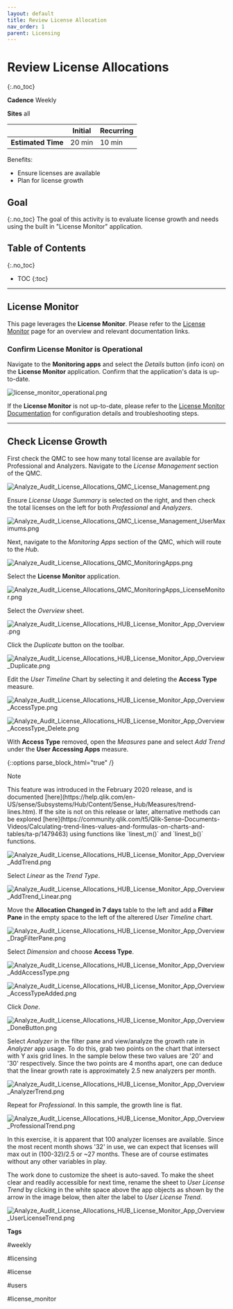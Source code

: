 ```yaml
---
layout: default
title: Review License Allocation
nav_order: 1
parent: Licensing
---
```


# Review License Allocations
{:.no_toc}

**Cadence** <span class="label cadence">Weekly</span>

**Sites** <span class="label all">all</span>

|                                  		                  | Initial | Recurring |
|---------------------------------------------------------|---------|-----------|
| <i class="far fa-clock fa-sm"></i> **Estimated Time**   | 20 min | 10 min    |

Benefits:

  - Ensure licenses are available
  - Plan for license growth

## Goal
{:.no_toc}
The goal of this activity is to evaluate license growth and needs using the built in "License Monitor" application. 

## Table of Contents
{:.no_toc}

* TOC
{:toc}

-------------------------

## License Monitor

This page leverages the **License Monitor**. Please refer to the [License Monitor](../tooling/license_monitor.md) page for an overview and relevant documentation links.

### Confirm License Monitor is Operational

Navigate to the **Monitoring apps** and select the _Details_ button (info icon) on the **License Monitor** application. Confirm that the application's data is up-to-date.

![license_monitor_operational.png](images/license_monitor_operational.png)

If the **License Monitor** is not up-to-date, please refer to the [License Monitor Documentation](../tooling/license_monitor.md#documentation) for configuration details and troubleshooting steps.

-------------------------

## Check License Growth

First check the QMC to see how many total license are available for Professional and Analyzers. Navigate to the _License Management_ section of the QMC. 

![Analyze_Audit_License_Allocations_QMC_License_Management.png](images/Analyze_Audit_License_Allocations_QMC_License_Management.png)

Ensure _License Usage Summary_ is selected on the right, and then check the total licenses on the left for both _Professional_ and _Analyzers_.

![Analyze_Audit_License_Allocations_QMC_License_Management_UserMaximums.png](images/Analyze_Audit_License_Allocations_QMC_License_Management_UserMaximums.png)

Next, navigate to the _Monitoring Apps_ section of the QMC, which will route to the _Hub_.

![Analyze_Audit_License_Allocations_QMC_MonitoringApps.png](images/Analyze_Audit_License_Allocations_QMC_MonitoringApps.png)

Select the **License Monitor** application.

![Analyze_Audit_License_Allocations_QMC_MonitoringApps_LicenseMonitor.png](images/Analyze_Audit_License_Allocations_QMC_MonitoringApps_LicenseMonitor.png)

Select the _Overview_ sheet.

![Analyze_Audit_License_Allocations_HUB_License_Monitor_App_Overview.png](images/Analyze_Audit_License_Allocations_HUB_License_Monitor_App_Overview.png)

Click the _Duplicate_ button on the toolbar.

![Analyze_Audit_License_Allocations_HUB_License_Monitor_App_Overview_Duplicate.png](images/Analyze_Audit_License_Allocations_HUB_License_Monitor_App_Overview_Duplicate.png)

Edit the _User Timeline_ Chart by selecting it and deleting the **Access Type** measure.

![Analyze_Audit_License_Allocations_HUB_License_Monitor_App_Overview_AccessType.png](images/Analyze_Audit_License_Allocations_HUB_License_Monitor_App_Overview_AccessType.png)

![Analyze_Audit_License_Allocations_HUB_License_Monitor_App_Overview_AccessType_Delete.png](images/Analyze_Audit_License_Allocations_HUB_License_Monitor_App_Overview_AccessType_Delete.png)

With **Access Type** removed, open the _Measures_ pane and select _Add Trend_ under the **User Accessing Apps** measure. 

{::options parse_block_html="true" /}
<div class="card">
<div class="card-header">
<i class="fas fa-exclamation-circle fa-sm"></i> Note
</div>
<div class="card-body">
<p>This feature was introduced in the February 2020 release, and is documented [here](https://help.qlik.com/en-US/sense/Subsystems/Hub/Content/Sense_Hub/Measures/trend-lines.htm). If the site is not on this release or later, alternative methods can be explored [here](https://community.qlik.com/t5/Qlik-Sense-Documents-Videos/Calculating-trend-lines-values-and-formulas-on-charts-and-tables/ta-p/1479463) using functions like `linest_m()` and `linest_b()` functions.</p>
</div>
</div>

![Analyze_Audit_License_Allocations_HUB_License_Monitor_App_Overview_AddTrend.png](images/Analyze_Audit_License_Allocations_HUB_License_Monitor_App_Overview_AddTrend.png)

Select _Linear_ as the _Trend Type_.

![Analyze_Audit_License_Allocations_HUB_License_Monitor_App_Overview_AddTrend_Linear.png](images/Analyze_Audit_License_Allocations_HUB_License_Monitor_App_Overview_AddTrend_Linear.png)

Move the **Allocation Changed in 7 days** table to the left and add a **Filter Pane** in the empty space to the left of the alterered _User Timeline_ chart.

![Analyze_Audit_License_Allocations_HUB_License_Monitor_App_Overview_DragFilterPane.png](images/Analyze_Audit_License_Allocations_HUB_License_Monitor_App_Overview_DragFilterPane.png)

Select _Dimension_ and choose **Access Type**.

![Analyze_Audit_License_Allocations_HUB_License_Monitor_App_Overview_AddAccessType.png](images/Analyze_Audit_License_Allocations_HUB_License_Monitor_App_Overview_AddAccessType.png)

![Analyze_Audit_License_Allocations_HUB_License_Monitor_App_Overview_AccessTypeAdded.png](images/Analyze_Audit_License_Allocations_HUB_License_Monitor_App_Overview_AccessTypeAdded.png)

Click _Done_.

![Analyze_Audit_License_Allocations_HUB_License_Monitor_App_Overview_DoneButton.png](images/Analyze_Audit_License_Allocations_HUB_License_Monitor_App_Overview_DoneButton.png)

Select _Analyzer_ in the filter pane and view/analyze the growth rate in _Analyzer_ app usage. To do this, grab two points on the chart that intersect with Y axis grid lines. In the sample below these two values are '20' and '30' respectively. Since the two points are 4 months apart, one can deduce that the linear growth rate is approximately 2.5 new analyzers per month. 

![Analyze_Audit_License_Allocations_HUB_License_Monitor_App_Overview_AnalyzerTrend.png](images/Analyze_Audit_License_Allocations_HUB_License_Monitor_App_Overview_AnalyzerTrend.png)

Repeat for _Professional_. In this sample, the growth line is flat. 

![Analyze_Audit_License_Allocations_HUB_License_Monitor_App_Overview_ProfessionalTrend.png](images/Analyze_Audit_License_Allocations_HUB_License_Monitor_App_Overview_ProfessionalTrend.png)

In this exercise, it is apparent that 100 analyzer licenses are available. Since the most recent month shows '32' in use, we can expect that licenses will max out in  (100-32)/2.5  or  ~27 months. These are of course estimates without any other variables in play.

The work done to customize the sheet is auto-saved. To make the sheet clear and readily accessible for next time, rename the sheet to _User License Trend_ by clicking in the white space above the app objects as shown by the arrow in the image below, then alter the label to _User License Trend_.

![Analyze_Audit_License_Allocations_HUB_License_Monitor_App_Overview_UserLicenseTrend.png](images/Analyze_Audit_License_Allocations_HUB_License_Monitor_App_Overview_UserLicenseTrend.png)

**Tags**

#weekly

#licensing

#license

#users

#license_monitor

&nbsp;

